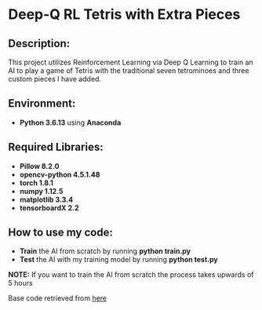 # Deep-Q RL Tetris with Extra Pieces
 
## Description:

This project utilizes Reinforcement Learning via Deep Q Learning to train an AI to play a game of Tetris with the traditional seven tetrominoes and three custom pieces I have added.

## Environment:

* **Python 3.6.13** using **Anaconda** 

## Required Libraries:
* **Pillow 8.2.0**
* **opencv-python 4.5.1.48**
* **torch 1.8.1**
* **numpy 1.12.5**
* **matplotlib 3.3.4**
* **tensorboardX 2.2**

## How to use my code:

* **Train** the AI from scratch by running **python train.py**
* **Test** the AI with my training model by running **python test.py**

**NOTE:** If you want to train the AI from scratch the process takes upwards of 5 hours

Base code retrieved from [here](https://github.com/uvipen/Tetris-deep-Q-learning-pytorch) 
